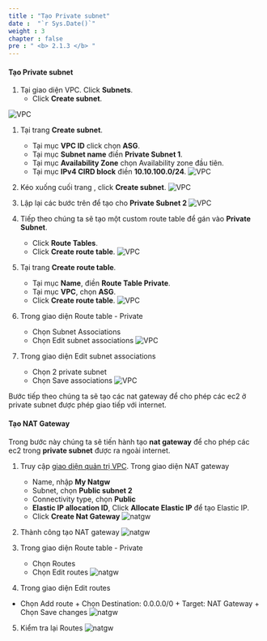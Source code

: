 ```yaml
---
title : "Tạo Private subnet"
date :  "`r Sys.Date()`" 
weight : 3
chapter : false
pre : " <b> 2.1.3 </b> "
---
```


#### Tạo Private subnet

1. Tại giao diện VPC. Click **Subnets**.
     + Click **Create subnet**.

![VPC](/images/2.prerequisite/017-createsubnet.png)

1. Tại trang **Create subnet**.
     + Tại mục **VPC ID** click chọn **ASG**.
     + Tại mục **Subnet name** điền **Private Subnet 1**.
     + Tại mục **Availability Zone** chọn Availability zone đầu tiên.
     + Tại mục **IPv4 CIRD block** điền **10.10.100.0/24**.
  ![VPC](/images/2.prerequisite/018-createprivatesubnet1.png)

1. Kéo xuống cuối trang , click **Create subnet**.
  ![VPC](/images/2.prerequisite/017-createsubnet3.png)
1. Lập lại các bước trên để tạo cho **Private Subnet 2**
    ![VPC](/images/2.prerequisite/018-createprivatesubnet2.png)

2. Tiếp theo chúng ta sẽ tạo một custom route table để gán vào **Private Subnet**.
     + Click **Route Tables**.
     + Click **Create route table**.
  ![VPC](/images/2.prerequisite/018-createrouteprivate0.png)
1. Tại trang **Create route table**.
     + Tại mục **Name**, điền **Route Table Private**.
     + Tại mục **VPC**, chọn **ASG**.
     + Click **Create route table**.
  ![VPC](/images/2.prerequisite/018-createrouteprivate1.png)
1. Trong giao diện Route table - Private
     + Chọn Subnet Associations
     + Chọn Edit subnet associations
  ![VPC](/images/2.prerequisite/018-createrouteprivate2.png)
1. Trong giao diện Edit subnet associations
     + Chọn 2 private subnet
     + Chọn Save associations
  ![VPC](/images/2.prerequisite/018-createprivatesubnet3.png)
  





Bước tiếp theo chúng ta sẽ tạo các nat gateway để cho phép các ec2 ở private subnet được phép giao tiếp với internet.

#### Tạo NAT Gateway

Trong bước này chúng ta sẽ tiến hành tạo **nat gateway** để cho phép các ec2 trong **private subnet** được ra ngoài internet. 

1. Truy cập [giao diện quản trị VPC](https://ap-southeast-1.console.aws.amazon.com/vpcconsole/).
   Trong giao diện NAT gateway
      + Name, nhập **My Natgw**
      + Subnet, chọn **Public subnet 2**
      + Connectivity type, chọn **Public**
      + **Elastic IP allocation ID**, Click **Allocate Elastic IP** để tạo Elastic IP.
      + Click **Create Nat Gateway**
    ![natgw](/images/2.prerequisite/052-natgw.png)
2.  Thành công tạo NAT gateway
    ![natgw](/images/2.prerequisite/053-natgw.png)


3. Trong giao diện Route table - Private
      + Chọn Routes
      + Chọn Edit routes
   ![natgw](/images/2.prerequisite/054-natgw.png)
4.  Trong giao diện Edit routes
+ Chọn Add route
      + Chọn Destination: 0.0.0.0/0
      + Target: NAT Gateway
      + Chọn Save changes
   ![natgw](/images/2.prerequisite/055-natgw.png)
5. Kiểm tra lại Routes
   ![natgw](/images/2.prerequisite/056-natgw.png)



